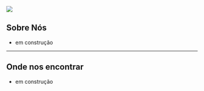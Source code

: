 
![](https://komarev.com/ghpvc/?username=AWS-UG-Maringa&color=006bed)

## Sobre Nós
- em construção

---

## Onde nos encontrar
- em construção
